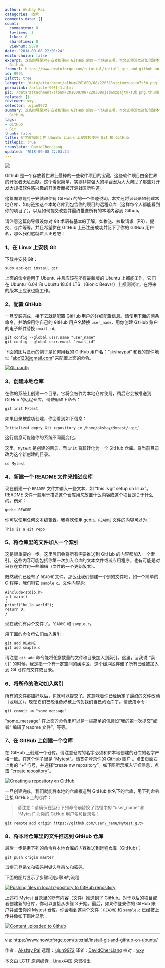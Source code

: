```yaml
---
author: Akshay Pai
categories: 技术
comments_data: []
count:
  commentnum: 0
  favtimes: 3
  likes: 0
  sharetimes: 0
  viewnum: 5870
date: '2018-09-08 22:03:24'
editorchoice: false
excerpt: 这篇向导是对于安装和使用 GitHub 的的一个快速说明，本文还将涉及诸如创建本地仓库，如何链接这个本地仓库到包含你的项目的远程仓库（这样每个人都能看到你的项目了），以及如何提交改变并最终推送所有的本地内容到
  Github。
fromurl: https://www.howtoforge.com/tutorial/install-git-and-github-on-ubuntu/
id: 9991
islctt: true
largepic: /data/attachment/album/201809/08/220308ojzimmzqajtm7t3b.png
permalink: /article-9991-1.html
pic: /data/attachment/album/201809/08/220308ojzimmzqajtm7t3b.png.thumb.jpg
related: []
reviewer: wxy
selector: lujun9972
summary: 这篇向导是对于安装和使用 GitHub 的的一个快速说明，本文还将涉及诸如创建本地仓库，如何链接这个本地仓库到包含你的项目的远程仓库（这样每个人都能看到你的项目了），以及如何提交改变并最终推送所有的本地内容到
  Github。
tags:
- GitHub
- Git
thumb: false
title: 初学者指南：在 Ubuntu Linux 上安装和使用 Git 和 GitHub
titlepic: true
translator: DavidChenLiang
updated: '2018-09-08 22:03:24'
---
```


![](/data/attachment/album/201809/08/220308ojzimmzqajtm7t3b.png)


Github 是一个存放着世界上最棒的一些软件项目的宝藏，这些软件项目由全世界的开发者无私贡献。这个看似简单，实则非常强大的平台因为大大帮助了那些对开发大规模软件感兴趣的开发者而被开源社区所称道。


这篇向导是对于安装和使用 GitHub 的的一个快速说明，本文还将涉及诸如创建本地仓库，如何链接这个本地仓库到包含你的项目的远程仓库（这样每个人都能看到你的项目了），以及如何提交改变并最终推送所有的本地内容到 Github。


请注意这篇向导假设你对 Git 术语有基本的了解，如推送、拉取请求（PR）、提交、仓库等等。并且希望你在 GitHub 上已注册成功并记下了你的 GitHub 用户名，那么我们这就进入正题吧：


### 1、在 Linux 上安装 Git


下载并安装 Git：



```
sudo apt-get install git
```

上面的命令适用于 Ubuntu 并且应该在所有最新版的 Ubuntu 上都能工作，它们在 Ubuntu 16.04 和 Ubuntu 18.04 LTS （Bionic Beaver）上都测试过，在将来的版本上应该也能工作。


### 2、配置 GitHub


一旦安装完成，接下去就是配置 GitHub 用户的详细配置信息。请使用下面的两条命令，并确保用你自己的 GitHub 用户名替换 `user_name`，用你创建 GitHub 账户的电子邮件替换 `email_id`。



```
git config --global user.name "user_name"
git config --global user.email "email_id"
```

下面的图片显示的例子是如何用我的 GitHub 用户名：“akshaypai” 和我的邮件地址 “[abc123@gmail.com](mailto:abc123@gmail.com)” 来配置上面的命令。


[![Git config](/data/attachment/album/201809/08/220326bbrrnbb42bbw99n7.png)](https://www.howtoforge.com/images/ubuntu_github_getting_started/big/config.png)


### 3、创建本地仓库


在你的系统上创建一个目录。它将会被作为本地仓库使用，稍后它会被推送到 GitHub 的远程仓库。请使用如下命令：



```
git init Mytest
```

如果目录被成功创建，你会看到如下信息：



```
Initialized empty Git repository in /home/akshay/Mytest/.git/
```

这行信息可能随你的系统不同而变化。


这里，`Mytest` 是创建的目录，而 `init` 将其转化为一个 GitHub 仓库。将当前目录改为这个新创建的目录。



```
cd Mytest
```

### 4、新建一个 README 文件来描述仓库


现在创建一个 `README` 文件并输入一些文本，如 “this is git setup on linux”。README 文件一般用于描述这个仓库用来放置什么内容或这个项目是关于什么的。例如：



```
gedit README
```

你可以使用任何文本编辑器。我喜欢使用 gedit。`README` 文件的内容可以为：



```
This is a git repo
```

### 5、将仓库里的文件加入一个索引


这是很重要的一步。这里我们会将所有需要推送到 GitHub 的内容都加入一个索引。这些内容可能包括你第一次加入仓库的文本文件或者应用程序，也有可能是对已存在文件的一些编辑（文件的一个更新版本）。


既然我们已经有了 `README` 文件，那么让我们创建一个别的文件吧，如一个简单的 C 程序，我们叫它 `sample.c`。文件内容是:



```
#include<stdio.h>
int main()
{
printf("hello world");
return 0;
}
```

现在我们有两个文件了。`README` 和 `sample.c`。


用下面的命令将它们加入索引：



```
git add README
git add smaple.c
```

请注意 `git add` 命令能将任意数量的文件和目录加入到索引。这里，当我说 “索引” 的时候，我是指一个有一定空间的缓冲区，这个缓冲区存储了所有已经被加入到 Git 仓库的文件或目录。


### 6、将所作的改动加入索引


所有的文件都加好以后，你就可以提交了。这意味着你已经确定了最终的文件改动（或增加），现在它们已经准备好被上传到我们自己的仓库了。请使用命令：



```
git commit -m "some_message"
```

“some\_message” 在上面的命令里可以是一些简单的信息如“我的第一次提交”或者“ 编辑了readme 文件”，等等。


### 7、在 GitHub 上创建一个仓库


在 GitHub 上创建一个仓库。请注意仓库的名字必须和你本地创建的仓库的名字严格一致。在这个例子里是 “Mytest”。请首先登录你的 [GitHub](https://github.com) 账户 。点击页面右上角的 “+” 符号，并选择“create nw repository”。如下图所示填入详细信息，点击 “create repository”。


[![Creating a repository on GitHub](/data/attachment/album/201809/08/220326wfjf6dhqg5qy1vlf.png)](https://www.howtoforge.com/images/ubuntu_github_getting_started/big/details.png)


一旦创建完成，我们就能将本地的仓库推送到 GitHub 你名下的仓库，用下列命令连接 GitHub 上的仓库：



> 
> 请注意：请确保在运行下列命令前替换了路径中的 “user\_name” 和 “Mytest” 为你的 GitHub 用户名和目录名！
> 
> 
> 



```
git remote add origin https://github.com/user\_name/Mytest.git>
```

### 8、将本地仓库里的文件推送到 GitHub 仓库


最后一步是用下列的命令将本地仓库的内容推送到远程仓库（GitHub）：



```
git push origin master
```

当提示登录名和密码时键入登录名和密码。


下面的图片显示了步骤5到步骤8的流程


[![Pushing files in local repository to GitHub repository](/data/attachment/album/201809/08/220327wszgsiofzf57o17d.png)](https://www.howtoforge.com/images/ubuntu_github_getting_started/big/steps.png)


上述将 Mytest 目录里的所有内容（文件）推送到了 GitHub。对于以后的项目或者创建新的仓库，你可以直接从步骤 3 开始。最后，如果你登录你的 GitHub 账户并点击你的 Mytest 仓库，你会看到这两个文件：`README` 和 `sample.c` 已经被上传并像如下图片显示：


[![Content uploaded to Github](/data/attachment/album/201809/08/220327mo4b4kn88348qbo6.png)](https://www.howtoforge.com/images/ubuntu_github_getting_started/big/final.png)




---


via: <https://www.howtoforge.com/tutorial/install-git-and-github-on-ubuntu/>


作者：[Akshay Pai](https://www.howtoforge.com/tutorial/installing-tensorflow-neural-network-software-for-cpu-and-gpu-on-ubuntu-16-04/) 选题：[lujun9972](https://github.com/lujun9972) 译者：[DavidChenLiang](https://github.com/DavidChenLiang) 校对：[wxy](https://github.com/wxy)


本文由 [LCTT](https://github.com/LCTT/TranslateProject) 原创编译，[Linux中国](https://linux.cn/) 荣誉推出